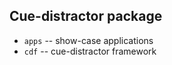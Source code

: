 Cue-distractor package
----------------------

- `apps` -- show-case applications
- `cdf` -- cue-distractor framework

